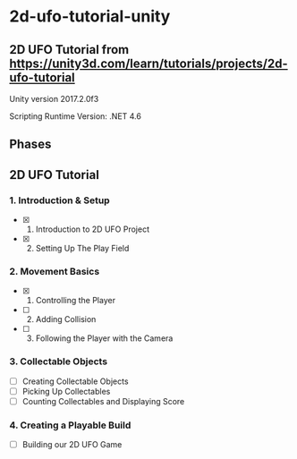 # 2d-ufo-tutorial-unity

## 2D UFO Tutorial from https://unity3d.com/learn/tutorials/projects/2d-ufo-tutorial

Unity version 2017.2.0f3

Scripting Runtime Version: .NET 4.6

## Phases

## 2D UFO Tutorial

### 1. Introduction & Setup

- [x] 01. Introduction to 2D UFO Project
- [x] 02. Setting Up The Play Field

### 2. Movement Basics

- [x] 01. Controlling the Player
- [ ] 02. Adding Collision
- [ ] 03. Following the Player with the Camera

### 3. Collectable Objects

- [ ] Creating Collectable Objects
- [ ] Picking Up Collectables
- [ ] Counting Collectables and Displaying Score

### 4. Creating a Playable Build

- [ ] Building our 2D UFO Game